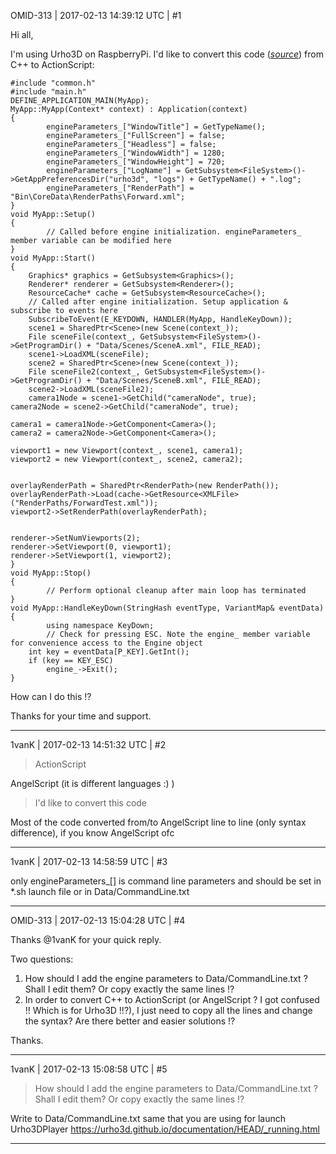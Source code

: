 OMID-313 | 2017-02-13 14:39:12 UTC | #1

Hi all,

I'm using Urho3D on RaspberryPi.
I'd like to convert this code (_[source](http://discourse.urho3d.io/t/how-to-layer-scenes/740/3)_) from C++ to ActionScript:

    #include "common.h"
    #include "main.h"
    DEFINE_APPLICATION_MAIN(MyApp);
    MyApp::MyApp(Context* context) : Application(context)
    {
    		engineParameters_["WindowTitle"] = GetTypeName();
    		engineParameters_["FullScreen"] = false;
    		engineParameters_["Headless"] = false;
    		engineParameters_["WindowWidth"] = 1280;
    		engineParameters_["WindowHeight"] = 720;
    		engineParameters_["LogName"] = GetSubsystem<FileSystem>()->GetAppPreferencesDir("urho3d", "logs") + GetTypeName() + ".log";
    		engineParameters_["RenderPath"] = "Bin\CoreData\RenderPaths\Forward.xml";
    }
    void MyApp::Setup()
    {
            // Called before engine initialization. engineParameters_ member variable can be modified here
    }
    void MyApp::Start()
    {
    	Graphics* graphics = GetSubsystem<Graphics>();
    	Renderer* renderer = GetSubsystem<Renderer>();
    	ResourceCache* cache = GetSubsystem<ResourceCache>();
        // Called after engine initialization. Setup application & subscribe to events here
        SubscribeToEvent(E_KEYDOWN, HANDLER(MyApp, HandleKeyDown));
    	scene1 = SharedPtr<Scene>(new Scene(context_));
    	File sceneFile(context_, GetSubsystem<FileSystem>()->GetProgramDir() + "Data/Scenes/SceneA.xml", FILE_READ);
    	scene1->LoadXML(sceneFile);
    	scene2 = SharedPtr<Scene>(new Scene(context_));
    	File sceneFile2(context_, GetSubsystem<FileSystem>()->GetProgramDir() + "Data/Scenes/SceneB.xml", FILE_READ);
    	scene2->LoadXML(sceneFile2);
        camera1Node = scene1->GetChild("cameraNode", true);
    camera2Node = scene2->GetChild("cameraNode", true);

    camera1 = camera1Node->GetComponent<Camera>();
    camera2 = camera2Node->GetComponent<Camera>();

    viewport1 = new Viewport(context_, scene1, camera1);
    viewport2 = new Viewport(context_, scene2, camera2);


    overlayRenderPath = SharedPtr<RenderPath>(new RenderPath());
    overlayRenderPath->Load(cache->GetResource<XMLFile>("RenderPaths/ForwardTest.xml"));
    viewport2->SetRenderPath(overlayRenderPath);


    renderer->SetNumViewports(2);
    renderer->SetViewport(0, viewport1);
    renderer->SetViewport(1, viewport2);
    }
    void MyApp::Stop()
    {
            // Perform optional cleanup after main loop has terminated
    }
    void MyApp::HandleKeyDown(StringHash eventType, VariantMap& eventData)
    {
            using namespace KeyDown;
            // Check for pressing ESC. Note the engine_ member variable for convenience access to the Engine object
        int key = eventData[P_KEY].GetInt();
        if (key == KEY_ESC)
            engine_->Exit();
    }

How can I do this !?

Thanks for your time and support.

-------------------------

1vanK | 2017-02-13 14:51:32 UTC | #2

> ActionScript

AngelScript (it is different languages :) )

> I'd like to convert this code

Most of the code converted from/to AngelScript line to line (only syntax difference), if you know AngelScript ofc

-------------------------

1vanK | 2017-02-13 14:58:59 UTC | #3

only engineParameters_[] is command line parameters and should be set in *.sh launch file or in Data/CommandLine.txt

-------------------------

OMID-313 | 2017-02-13 15:04:28 UTC | #4

Thanks @1vanK for your quick reply.

Two questions:
1. How should I add the engine parameters to Data/CommandLine.txt ? Shall I edit them? Or copy exactly the same lines !?
2. In order to convert C++ to ActionScript (or AngelScript ? I got confused !! Which is for Urho3D !!?), I just need to copy all the lines and change the syntax? Are there better and easier solutions !?

Thanks.

-------------------------

1vanK | 2017-02-13 15:08:58 UTC | #5

> How should I add the engine parameters to Data/CommandLine.txt ? Shall I edit them? Or copy exactly the same lines !?

Write to  Data/CommandLine.txt same that you are using for launch Urho3DPlayer https://urho3d.github.io/documentation/HEAD/_running.html

-------------------------


